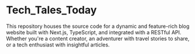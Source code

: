 # Tech_Tales_Today
This repository houses the source code for a dynamic and feature-rich blog website built with Next.js, TypeScript, and integrated with a RESTful API. Whether you're a content creator, an adventurer with travel stories to share, or a tech enthusiast with insightful articles.

